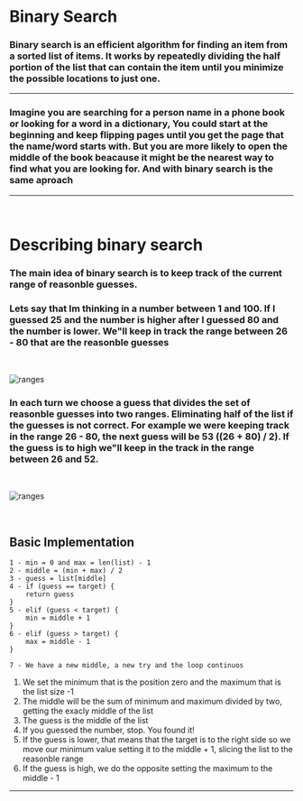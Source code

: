 # Binary Search
### Binary search is an efficient algorithm for finding an item from a <strong>sorted list</strong> of items. It works by repeatedly dividing the half portion of the list that can contain the item until you minimize the possible locations to just one.

---
### Imagine you are searching for a person name in a phone book or looking for a word in a dictionary, You could start at the beginning and keep flipping pages until you get the page that the name/word starts with. But you are more likely to open the middle of the book beacause it might be the nearest way to find what you are looking for. And with binary search is the same aproach
---
<br>

# Describing binary search
### The main idea of binary search is to keep track of the current range of reasonble guesses.
### Lets say that Im thinking in a number between 1 and 100. If I guessed 25 and the number is higher after I guessed 80 and the number is lower. We"ll keep in track the range between 26 - 80 that are the reasonble guesses
<br>

![ranges](https://cdn.kastatic.org/ka-perseus-images/91981c0666c061815dd0e9b473ad0570a1803a45.png)
<br>

### In each turn we choose a guess that divides the set of reasonble guesses into two ranges. Eliminating half of the list if the guesses is not correct. For example we were keeping track in the range 26 - 80, the next guess will be 53 ((26 + 80) / 2). If the guess is to high we"ll keep in the track in the range between 26 and 52.
<br>

![ranges](https://cdn.kastatic.org/ka-perseus-images/a376ce2d2746fc126293571121a818f395a97354.png)

<br>

## Basic Implementation
    1 - min = 0 and max = len(list) - 1 
    2 - middle = (min + max) / 2 
    3 - guess = list[middle] 
    4 - if (guess == target) {
        return guess
    } 
    5 - elif (guess < target) {
        min = middle + 1
    } 
    6 - elif (guess > target) {
        max = middle - 1
    }

    7 - We have a new middle, a new try and the loop continuos

<ol>
    <li>
        We set the minimum that is the position zero and the maximum that is the list size -1
    </li>
    <li>
        The middle will be the sum of minimum and maximum divided by two, getting the exacly middle of the list
    </li>
    <li>
        The guess is the middle of the list
    </li>
    <li>
        If you guessed the number, stop. You found it!
    </li>
    <li>
        If the guess is lower, that means that the target is to the right side so we move our minimum value setting it to the middle + 1, slicing the list to the reasonble range
    </li>
    <li>
        If the guess is high, we do the opposite setting the maximum to the middle - 1 
    </li>
</ol>

---





